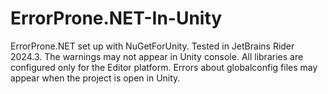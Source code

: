 # ErrorProne.NET-In-Unity
ErrorProne.NET set up with NuGetForUnity. Tested in JetBrains Rider 2024.3. The warnings may not appear in Unity console.
All libraries are configured only for the Editor platform. Errors about globalconfig files may appear when the project is open in Unity.